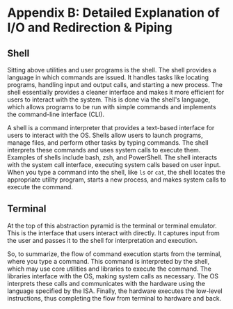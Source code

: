 # Appendix B: Detailed Explanation of I/O and Redirection & Piping

## **Shell**

Sitting above utilities and user programs is the shell. The shell provides a language in which commands are issued. It handles tasks like locating programs, handling input and output calls, and starting a new process. The shell essentially provides a cleaner interface and makes it more efficient for users to interact with the system. This is done via the shell's language, which allows programs to be run with simple commands and implements the command-line interface (CLI).

A shell is a command interpreter that provides a text-based interface for users to interact with the OS. Shells allow users to launch programs, manage files, and perform other tasks by typing commands. The shell interprets these commands and uses system calls to execute them. Examples of shells include bash, zsh, and PowerShell. The shell interacts with the system call interface, executing system calls based on user input. When you type a command into the shell, like `ls` or `cat`, the shell locates the appropriate utility program, starts a new process, and makes system calls to execute the command.

## **Terminal**

At the top of this abstraction pyramid is the terminal or terminal emulator. This is the interface that users interact with directly. It captures input from the user and passes it to the shell for interpretation and execution.

So, to summarize, the flow of command execution starts from the terminal, where you type a command. This command is interpreted by the shell, which may use core utilities and libraries to execute the command. The libraries interface with the OS, making system calls as necessary. The OS interprets these calls and communicates with the hardware using the language specified by the ISA. Finally, the hardware executes the low-level instructions, thus completing the flow from terminal to hardware and back.
